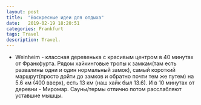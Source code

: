 ```yaml
---
layout: post
title:  "Воскресные идеи для отдыха"
date:   2019-02-19 18:20:51 
categories: Frankfurt
tags: Travel
description: Travel.
---
```

* Weinheim - классная деревенька с красивым центром в 40 минутах от Франкфурта. 
Рядом хайкинговые тропы к замкам(там есть развалины одни и один нормальный замок), 
самый короткий маршрут(просто дойти до замков и обратно почти тем же путем) на 5.6 км (400 вверх), 
есть 13 км (наш хайк был 13.6). 
И в 10 минутах от деревни - Миромар.
 Сауны/термы отлично потом расслабляют уставшие мышцы.

 